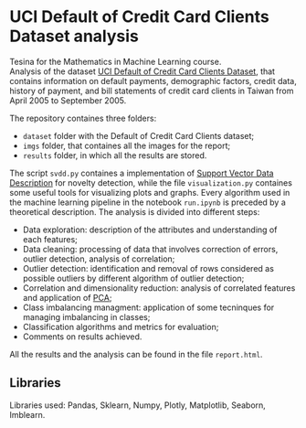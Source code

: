 # UCI Default of Credit Card Clients Dataset analysis
Tesina for the Mathematics in Machine Learning course. <br/>
Analysis of the dataset [UCI Default of Credit Card Clients Dataset](https://archive.ics.uci.edu/ml/datasets/default+of+credit+card+clients), that contains information on default payments, demographic factors, credit data, history of payment, and bill statements of credit card clients in Taiwan from April 2005 to September 2005.<br/>
 
 The repository containes three folders:
 - `dataset` folder with the Default of Credit Card Clients dataset;
 - `imgs` folder, that containes all the images for the report;
 - `results` folder, in which all the results are stored.
 
 
 The script `svdd.py` containes a implementation of [Support Vector Data Description](https://www.researchgate.net/publication/226109293_Support_Vector_Data_Description) for novelty detection, while the file `visualization.py` containes some useful tools for visualizing plots and graphs.
Every algorithm used in the machine learning pipeline in the notebook `run.ipynb` is preceded by a theoretical description.
The analysis is divided into different steps:
 - Data exploration: description of the attributes and understanding of each features;
 - Data cleaning: processing of data that involves correction of errors, outlier detection, analysis of correlation;
 - Outlier detection: identification and removal of rows considered as possible outliers by different algorithm of outlier detection;
 - Correlation and dimensionality reduction: analysis of correlated features and application of [PCA](https://en.wikipedia.org/wiki/Principal_component_analysis);
 - Class imbalancing managment: application of some tecninques for managing imbalancing in classes;
 - Classification algorithms and metrics for evaluation;
 - Comments on results achieved.
 
 All the results and the analysis can be found in the file `report.html`.

## Libraries 
Libraries used: Pandas, Sklearn, Numpy, Plotly, Matplotlib, Seaborn, Imblearn.
